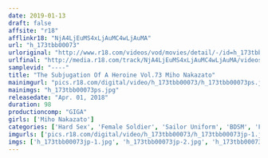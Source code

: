 ```yaml
---
date: 2019-01-13
draft: false
affsite: "r18"
afflinkr18: "NjA4LjEuMS4xLjAuMC4wLjAuMA"
url: "h_173tbb00073"
urloriginal: "http://www.r18.com/videos/vod/movies/detail/-/id=h_173tbb00073"
urlfinal: "http://media.r18.com/track/NjA4LjEuMS4xLjAuMC4wLjAuMA/videos/vod/movies/detail/-/id=h_173tbb00073"
samplevid: "----"
title: "The Subjugation Of A Heroine Vol.73 Miho Nakazato"
mainimgurl: "pics.r18.com/digital/video/h_173tbb00073/h_173tbb00073ps.jpg"
mainimgs: "h_173tbb00073ps.jpg"
releasedate: "Apr. 01, 2018"
duration: 98
productioncomp: "GIGA"
girls: ['Miho Nakazato']
categories: ['Hard Sex', 'Female Soldier', 'Sailor Uniform', 'BDSM', 'Featured Actress', 'Special Effects', 'Deep Throat']
imgurls: ['pics.r18.com/digital/video/h_173tbb00073/h_173tbb00073jp-1.jpg', 'pics.r18.com/digital/video/h_173tbb00073/h_173tbb00073jp-2.jpg', 'pics.r18.com/digital/video/h_173tbb00073/h_173tbb00073jp-3.jpg', 'pics.r18.com/digital/video/h_173tbb00073/h_173tbb00073jp-4.jpg', 'pics.r18.com/digital/video/h_173tbb00073/h_173tbb00073jp-5.jpg', 'pics.r18.com/digital/video/h_173tbb00073/h_173tbb00073jp-6.jpg', 'pics.r18.com/digital/video/h_173tbb00073/h_173tbb00073jp-7.jpg', 'pics.r18.com/digital/video/h_173tbb00073/h_173tbb00073jp-8.jpg', 'pics.r18.com/digital/video/h_173tbb00073/h_173tbb00073jp-9.jpg', 'pics.r18.com/digital/video/h_173tbb00073/h_173tbb00073jp-10.jpg', 'pics.r18.com/digital/video/h_173tbb00073/h_173tbb00073jp-11.jpg', 'pics.r18.com/digital/video/h_173tbb00073/h_173tbb00073jp-12.jpg', 'pics.r18.com/digital/video/h_173tbb00073/h_173tbb00073jp-13.jpg', 'pics.r18.com/digital/video/h_173tbb00073/h_173tbb00073jp-14.jpg', 'pics.r18.com/digital/video/h_173tbb00073/h_173tbb00073jp-15.jpg', 'pics.r18.com/digital/video/h_173tbb00073/h_173tbb00073jp-16.jpg', 'pics.r18.com/digital/video/h_173tbb00073/h_173tbb00073jp-17.jpg', 'pics.r18.com/digital/video/h_173tbb00073/h_173tbb00073jp-18.jpg', 'pics.r18.com/digital/video/h_173tbb00073/h_173tbb00073jp-19.jpg', 'pics.r18.com/digital/video/h_173tbb00073/h_173tbb00073jp-20.jpg']
imgs: ['h_173tbb00073jp-1.jpg', 'h_173tbb00073jp-2.jpg', 'h_173tbb00073jp-3.jpg', 'h_173tbb00073jp-4.jpg', 'h_173tbb00073jp-5.jpg', 'h_173tbb00073jp-6.jpg', 'h_173tbb00073jp-7.jpg', 'h_173tbb00073jp-8.jpg', 'h_173tbb00073jp-9.jpg', 'h_173tbb00073jp-10.jpg', 'h_173tbb00073jp-11.jpg', 'h_173tbb00073jp-12.jpg', 'h_173tbb00073jp-13.jpg', 'h_173tbb00073jp-14.jpg', 'h_173tbb00073jp-15.jpg', 'h_173tbb00073jp-16.jpg', 'h_173tbb00073jp-17.jpg', 'h_173tbb00073jp-18.jpg', 'h_173tbb00073jp-19.jpg', 'h_173tbb00073jp-20.jpg']
---
```

